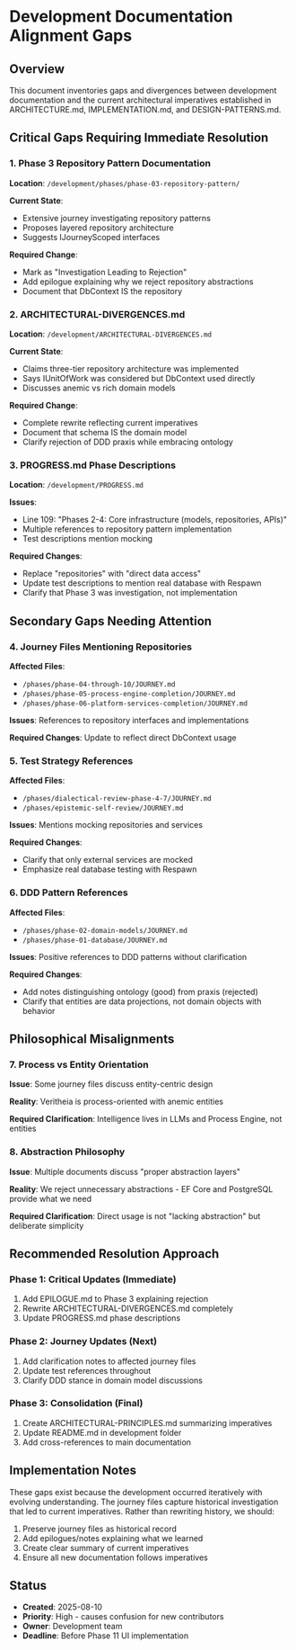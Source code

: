 # Development Documentation Alignment Gaps

## Overview

This document inventories gaps and divergences between development documentation and the current architectural imperatives established in ARCHITECTURE.md, IMPLEMENTATION.md, and DESIGN-PATTERNS.md.

## Critical Gaps Requiring Immediate Resolution

### 1. Phase 3 Repository Pattern Documentation

**Location**: `/development/phases/phase-03-repository-pattern/`

**Current State**: 
- Extensive journey investigating repository patterns
- Proposes layered repository architecture
- Suggests IJourneyScoped interfaces

**Required Change**:
- Mark as "Investigation Leading to Rejection"
- Add epilogue explaining why we reject repository abstractions
- Document that DbContext IS the repository

### 2. ARCHITECTURAL-DIVERGENCES.md

**Location**: `/development/ARCHITECTURAL-DIVERGENCES.md`

**Current State**:
- Claims three-tier repository architecture was implemented
- Says IUnitOfWork was considered but DbContext used directly
- Discusses anemic vs rich domain models

**Required Change**:
- Complete rewrite reflecting current imperatives
- Document that schema IS the domain model
- Clarify rejection of DDD praxis while embracing ontology

### 3. PROGRESS.md Phase Descriptions

**Location**: `/development/PROGRESS.md`

**Issues**:
- Line 109: "Phases 2-4: Core infrastructure (models, repositories, APIs)"
- Multiple references to repository pattern implementation
- Test descriptions mention mocking

**Required Changes**:
- Replace "repositories" with "direct data access"
- Update test descriptions to mention real database with Respawn
- Clarify that Phase 3 was investigation, not implementation

## Secondary Gaps Needing Attention

### 4. Journey Files Mentioning Repositories

**Affected Files**:
- `/phases/phase-04-through-10/JOURNEY.md`
- `/phases/phase-05-process-engine-completion/JOURNEY.md`
- `/phases/phase-06-platform-services-completion/JOURNEY.md`

**Issues**: References to repository interfaces and implementations

**Required Changes**: Update to reflect direct DbContext usage

### 5. Test Strategy References

**Affected Files**:
- `/phases/dialectical-review-phase-4-7/JOURNEY.md`
- `/phases/epistemic-self-review/JOURNEY.md`

**Issues**: Mentions mocking repositories and services

**Required Changes**: 
- Clarify that only external services are mocked
- Emphasize real database testing with Respawn

### 6. DDD Pattern References

**Affected Files**:
- `/phases/phase-02-domain-models/JOURNEY.md`
- `/phases/phase-01-database/JOURNEY.md`

**Issues**: Positive references to DDD patterns without clarification

**Required Changes**:
- Add notes distinguishing ontology (good) from praxis (rejected)
- Clarify that entities are data projections, not domain objects with behavior

## Philosophical Misalignments

### 7. Process vs Entity Orientation

**Issue**: Some journey files discuss entity-centric design

**Reality**: Veritheia is process-oriented with anemic entities

**Required Clarification**: Intelligence lives in LLMs and Process Engine, not entities

### 8. Abstraction Philosophy

**Issue**: Multiple documents discuss "proper abstraction layers"

**Reality**: We reject unnecessary abstractions - EF Core and PostgreSQL provide what we need

**Required Clarification**: Direct usage is not "lacking abstraction" but deliberate simplicity

## Recommended Resolution Approach

### Phase 1: Critical Updates (Immediate)
1. Add EPILOGUE.md to Phase 3 explaining rejection
2. Rewrite ARCHITECTURAL-DIVERGENCES.md completely
3. Update PROGRESS.md phase descriptions

### Phase 2: Journey Updates (Next)
1. Add clarification notes to affected journey files
2. Update test references throughout
3. Clarify DDD stance in domain model discussions

### Phase 3: Consolidation (Final)
1. Create ARCHITECTURAL-PRINCIPLES.md summarizing imperatives
2. Update README.md in development folder
3. Add cross-references to main documentation

## Implementation Notes

These gaps exist because the development occurred iteratively with evolving understanding. The journey files capture historical investigation that led to current imperatives. Rather than rewriting history, we should:

1. Preserve journey files as historical record
2. Add epilogues/notes explaining what we learned
3. Create clear summary of current imperatives
4. Ensure all new documentation follows imperatives

## Status

- **Created**: 2025-08-10
- **Priority**: High - causes confusion for new contributors
- **Owner**: Development team
- **Deadline**: Before Phase 11 UI implementation